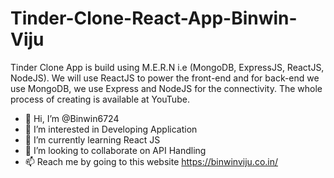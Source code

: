 # Tinder-Clone-React-App-Binwin-Viju
Tinder Clone App is build using M.E.R.N i.e (MongoDB, ExpressJS, ReactJS, NodeJS). We will use ReactJS to power the front-end and for back-end we use MongoDB, we use Express and NodeJS for the connectivity. The whole process of creating is available at YouTube.  


- 👋 Hi, I’m @Binwin6724
- 👀 I’m interested in Developing Application
- 🌱 I’m currently learning React JS
- 💞️ I’m looking to collaborate on API Handling
- 📫 Reach me by going to this website https://binwinviju.co.in/
